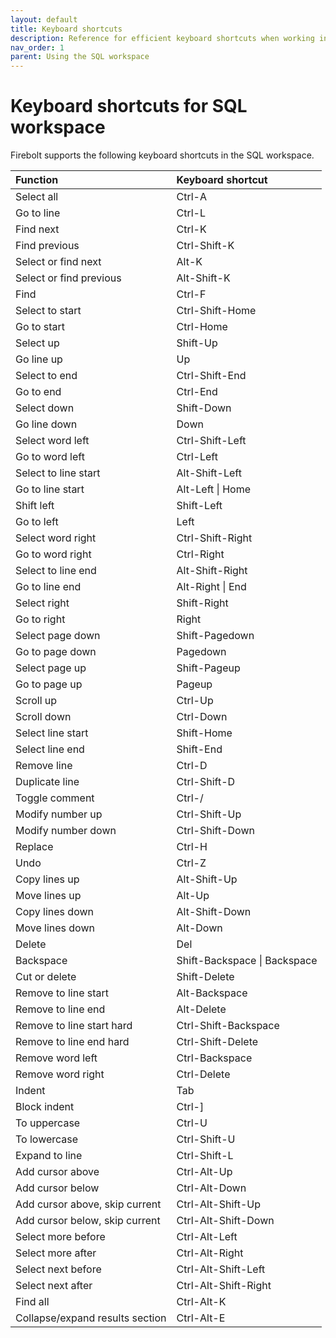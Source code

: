 ```yaml
---
layout: default
title: Keyboard shortcuts
description: Reference for efficient keyboard shortcuts when working in the Firebolt SQL workspace.
nav_order: 1
parent: Using the SQL workspace
---
```


# Keyboard shortcuts for SQL workspace

Firebolt supports the following keyboard shortcuts in the SQL workspace.

| Function | Keyboard shortcut |
| :--- | :--- |
| Select all | Ctrl-A |
| Go to line | Ctrl-L |
| Find next | Ctrl-K |
| Find previous | Ctrl-Shift-K |
| Select or find next | Alt-K |
| Select or find previous | Alt-Shift-K |
| Find | Ctrl-F |
| Select to start | Ctrl-Shift-Home |
| Go to start | Ctrl-Home |
| Select up | Shift-Up |
| Go line up | Up |
| Select to end | Ctrl-Shift-End |
| Go to end | Ctrl-End |
| Select down | Shift-Down |
| Go line down | Down |
| Select word left | Ctrl-Shift-Left |
| Go to word left | Ctrl-Left |
| Select to line start | Alt-Shift-Left |
| Go to line start | Alt-Left \| Home |
| Shift left | Shift-Left |
| Go to left | Left |
| Select word right | Ctrl-Shift-Right |
| Go to word right | Ctrl-Right |
| Select to line end | Alt-Shift-Right |
| Go to line end | Alt-Right \| End |
| Select right | Shift-Right |
| Go to right | Right |
| Select page down | Shift-Pagedown |
| Go to page down | Pagedown |
| Select page up | Shift-Pageup |
| Go to page up | Pageup |
| Scroll up | Ctrl-Up |
| Scroll down | Ctrl-Down |
| Select line start | Shift-Home |
| Select line end | Shift-End |
| Remove line | Ctrl-D |
| Duplicate line | Ctrl-Shift-D |
| Toggle comment | Ctrl-/ |
| Modify number up | Ctrl-Shift-Up |
| Modify number down | Ctrl-Shift-Down |
| Replace | Ctrl-H |
| Undo | Ctrl-Z |
| Copy lines up | Alt-Shift-Up |
| Move lines up | Alt-Up |
| Copy lines down | Alt-Shift-Down |
| Move lines down | Alt-Down |
| Delete | Del |
| Backspace | Shift-Backspace \| Backspace |
| Cut or delete | Shift-Delete |
| Remove to line start | Alt-Backspace |
| Remove to line end | Alt-Delete |
| Remove to line start hard | Ctrl-Shift-Backspace |
| Remove to line end hard | Ctrl-Shift-Delete |
| Remove word left | Ctrl-Backspace |
| Remove word right | Ctrl-Delete |
| Indent | Tab |
| Block indent | Ctrl-\] |
| To uppercase | Ctrl-U |
| To lowercase | Ctrl-Shift-U |
| Expand to line | Ctrl-Shift-L |
| Add cursor above | Ctrl-Alt-Up |
| Add cursor below | Ctrl-Alt-Down |
| Add cursor above, skip current | Ctrl-Alt-Shift-Up |
| Add cursor below, skip current | Ctrl-Alt-Shift-Down |
| Select more before | Ctrl-Alt-Left |
| Select more after | Ctrl-Alt-Right |
| Select next before | Ctrl-Alt-Shift-Left |
| Select next after | Ctrl-Alt-Shift-Right |
| Find all | Ctrl-Alt-K |
| Collapse/expand results section | Ctrl-Alt-E |
